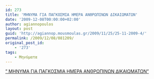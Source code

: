 ```yaml
---
id: 273
title: 'ΜΗΝΥΜΑ ΓΙΑ ΠΑΓΚΟΣΜΙΑ ΗΜΕΡΑ ΑΝΘΡΩΠΙΝΩΝ ΔΙΚΑΙΩΜΑΤΩΝ'
date: '2009-12-08T00:00:00+02:00'
author: agiannopoulos
layout: post
guid: 'http://agiannop.mousmoulas.gr/2009/11/25/25-11-2009-4/'
permalink: /2009/12/08/081209/
original_post_id:
    - '273'
tags:
    - Μηνύματα
---
```


[” ΜΗΝΥΜΑ ΓΙΑ ΠΑΓΚΟΣΜΙΑ ΗΜΕΡΑ ΑΝΘΡΩΠΙΝΩΝ ΔΙΚΑΙΩΜΑΤΩΝ”](/wp-content/uploads/2009/11/pagosmia_mera.pdf)